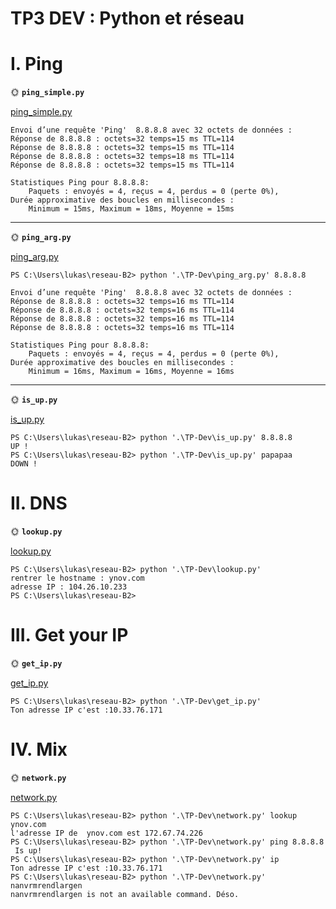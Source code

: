 # TP3 DEV : Python et réseau


# I. Ping


🌞 **`ping_simple.py`**

[ping_simple.py](ping_simple.py)

```
Envoi d’une requête 'Ping'  8.8.8.8 avec 32 octets de données :
Réponse de 8.8.8.8 : octets=32 temps=15 ms TTL=114
Réponse de 8.8.8.8 : octets=32 temps=15 ms TTL=114
Réponse de 8.8.8.8 : octets=32 temps=18 ms TTL=114
Réponse de 8.8.8.8 : octets=32 temps=15 ms TTL=114

Statistiques Ping pour 8.8.8.8:
    Paquets : envoyés = 4, reçus = 4, perdus = 0 (perte 0%),
Durée approximative des boucles en millisecondes :
    Minimum = 15ms, Maximum = 18ms, Moyenne = 15ms
```

---

🌞 **`ping_arg.py`**

[ping_arg.py](ping_arg.py) 

```
PS C:\Users\lukas\reseau-B2> python '.\TP-Dev\ping_arg.py' 8.8.8.8

Envoi d’une requête 'Ping'  8.8.8.8 avec 32 octets de données :
Réponse de 8.8.8.8 : octets=32 temps=16 ms TTL=114
Réponse de 8.8.8.8 : octets=32 temps=16 ms TTL=114
Réponse de 8.8.8.8 : octets=32 temps=16 ms TTL=114
Réponse de 8.8.8.8 : octets=32 temps=16 ms TTL=114

Statistiques Ping pour 8.8.8.8:
    Paquets : envoyés = 4, reçus = 4, perdus = 0 (perte 0%),
Durée approximative des boucles en millisecondes :
    Minimum = 16ms, Maximum = 16ms, Moyenne = 16ms
```
---

🌞 **`is_up.py`**

[is_up.py](is_up.py)

```
PS C:\Users\lukas\reseau-B2> python '.\TP-Dev\is_up.py' 8.8.8.8
UP !
PS C:\Users\lukas\reseau-B2> python '.\TP-Dev\is_up.py' papapaa
DOWN !
```

# II. DNS

🌞 **`lookup.py`**

[lookup.py](lookup.py)
```
PS C:\Users\lukas\reseau-B2> python '.\TP-Dev\lookup.py'
rentrer le hostname : ynov.com
adresse IP : 104.26.10.233
PS C:\Users\lukas\reseau-B2> 
```

# III. Get your IP

🌞 **`get_ip.py`**

[get_ip.py](get_ip.py)

```
PS C:\Users\lukas\reseau-B2> python '.\TP-Dev\get_ip.py'
Ton adresse IP c'est :10.33.76.171
```

# IV. Mix

🌞 **`network.py`**

[network.py](network.py)

```
PS C:\Users\lukas\reseau-B2> python '.\TP-Dev\network.py' lookup ynov.com
l'adresse IP de  ynov.com est 172.67.74.226
PS C:\Users\lukas\reseau-B2> python '.\TP-Dev\network.py' ping 8.8.8.8
 Is up!
PS C:\Users\lukas\reseau-B2> python '.\TP-Dev\network.py' ip
Ton adresse IP c'est :10.33.76.171
PS C:\Users\lukas\reseau-B2> python '.\TP-Dev\network.py' nanvrmrendlargen 
nanvrmrendlargen is not an available command. Déso.
```